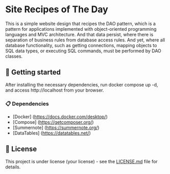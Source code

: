 # Site Recipes of The Day

This is a simple website design that recipes the DAO pattern, which is a pattern for applications implemented with object-oriented programming languages and MVC architecture. And that data persist, where there is separation of business rules from database access rules. And yet, where all database functionality, such as getting connections, mapping objects to SQL data types, or executing SQL commands, must be performed by DAO classes.

## 🚀 Getting started

After installing the necessary dependencies, run docker compose up -d, and access http://localhost from your browser.

### 📋 Dependencies

- [Docker] (https://docs.docker.com/desktop/)
- [Compose] (https://getcomposer.org/)
- [Summernote] (https://summernote.org/)
- [DataTables] (https://datatables.net/)

## 📄 License

This project is under license (your license) - see the [LICENSE.md](https://github.com/adrjmiranda/site-recipes-of-the-day/blob/main/LICENSE) file for details.
